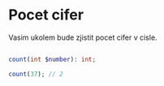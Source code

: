 # Pocet cifer

 Vasim ukolem bude zjistit pocet cifer v cisle.

 ```php

 count(int $number): int;

 count(37); // 2
